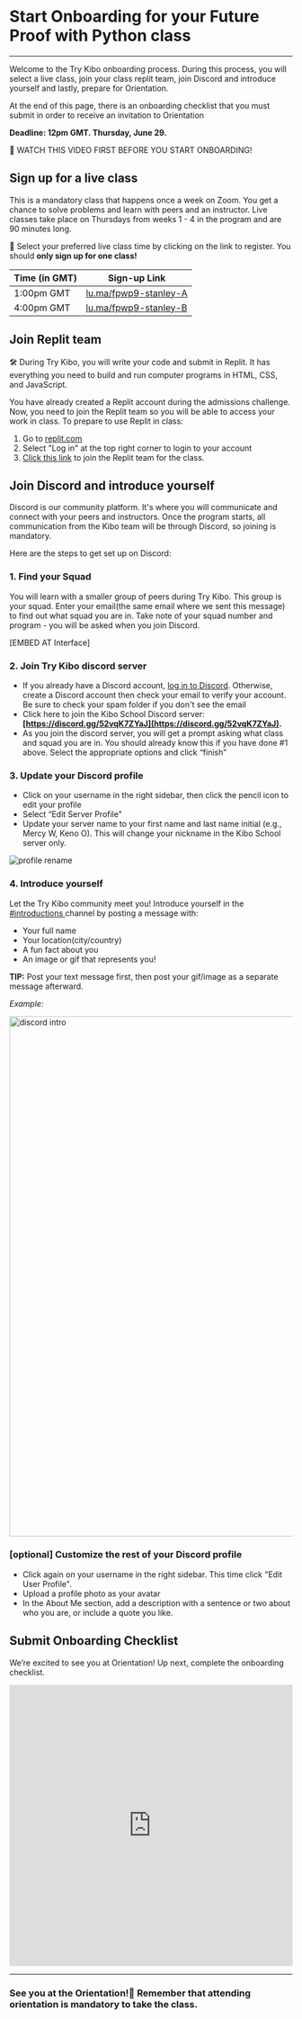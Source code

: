 # Start Onboarding for your Future Proof with Python class

---
Welcome to the Try Kibo onboarding process. During this process, you will select a live class, join your class replit team, join Discord and introduce yourself and lastly, prepare for Orientation.

At the end of this page, there is an onboarding checklist that you must submit in order to receive an invitation to Orientation

**Deadline: 12pm GMT. Thursday, June 29.**


<aside>

🚨 WATCH THIS VIDEO FIRST BEFORE YOU START ONBOARDING!

</aside>


## Sign up for a live class

This is a mandatory class that happens once a week on Zoom. You get a chance to solve problems and learn with peers and an instructor. Live classes take place on Thursdays from weeks 1 - 4 in the program and are 90 minutes long.


<aside>

📢 Select your preferred live class time by clicking on the link to register. You should **only sign up for one class!**

</aside>

>

| Time (in GMT) | Sign-up Link |
| --- | --- |
| 1:00pm GMT | <a href="https://lu.ma/fpwp9-stanley-a" target="_blank"> lu.ma/fpwp9-stanley-A</a> |
| 4:00pm GMT | <a href="https://lu.ma/fpwp9-stanley-b" target="_blank"> lu.ma/fpwp9-stanley-B</a> |

>

## Join Replit team
<aside>

🛠️ During Try Kibo, you will write your code and submit in Replit. It has everything you need to build and run computer programs in HTML, CSS, and JavaScript.

</aside>

You have already created a Replit account during the admissions challenge. Now, you need to join the Replit team so you will be able to access your work in class. To prepare to use Replit in class:

1. Go to [replit.com](https://replit.com)
2. Select "Log in" at the top right corner to login to your account
3. [Click this link](https://replit.com/teams/join/fuowwckqsrnhhcmustukqlbqloecepbp-tk9-fpwp) to join the Replit team for the class.

## Join Discord and introduce yourself

Discord is our community platform. It's where you will communicate and connect with your peers and instructors. Once the program starts, all communication from the Kibo team will be through Discord, so joining is mandatory.

Here are the steps to get set up on Discord:

### 1. Find your Squad
You will learn with a smaller group of peers during Try Kibo. This group is your squad. Enter your email(the same email where we sent this message) to find out what squad you are in. Take note of your squad number and program - you will be asked when you join Discord.

[EMBED AT Interface]

### 2. Join Try Kibo discord server
- If you already have a Discord account, [log in to Discord](https://discord.com/login). Otherwise, create a Discord account then check your email to verify your account. Be sure to check your spam folder if you don't see the email
- Click here to join the Kibo School Discord server: **[https://discord.gg/52vqK7ZYaJ](https://discord.gg/52vqK7ZYaJ).**
- As you join the discord server, you will get a prompt asking what class and squad you are in. You should already know this if you have done #1 above. Select the appropriate options and click “finish”


### 3. Update your Discord profile
- Click on your username in the right sidebar, then click the pencil icon to edit your profile
- Select “Edit Server Profile"
- Update your server name to your first name and last name initial (e.g., Mercy W, Keno O). This will change your nickname in the Kibo School server only.

![profile rename](https://user-images.githubusercontent.com/88333571/216730806-b13f0ef9-4806-415e-ba1d-3186ba878c77.png)

### 4. Introduce yourself

Let the Try Kibo community meet you! Introduce yourself in the <a href="https://discord.com/channels/866676763450933258/1097466242404724828">#introductions </a> channel by posting a message with:

- Your full name
- Your location(city/country)
- A fun fact about you
- An image or gif that represents you!

**TIP:** Post your text message first, then post your gif/image as a separate message afterward.

_Example:_

<img width="925" alt="discord intro" src="https://user-images.githubusercontent.com/88333571/216731122-16d7f1b1-78f0-48ee-bb53-a5b940ac80bb.png">

### [optional] Customize the rest of your Discord profile
- Click again on your username in the right sidebar. This time click "Edit User Profile".
- Upload a profile photo as your avatar
- In the About Me section, add a description with a sentence or two about who you are, or include a quote you like.


## Submit Onboarding Checklist

We’re excited to see you at Orientation! Up next, complete the onboarding checklist.


<div style="width:100%;height:500px;"><iframe src="https://airtable.com/embed/shruooLH1D4aXY22t?" frameborder="0" sandbox="allow-scripts allow-popups allow-top-navigation-by-user-activation allow-forms allow-same-origin" allowfullscreen="" style="width: 100%; height: 100%; border-radius: 1px; pointer-events: auto; background-color: white;"></iframe></div>

---
### See you at the Orientation!🎉 Remember that attending orientation is mandatory to take the class.
